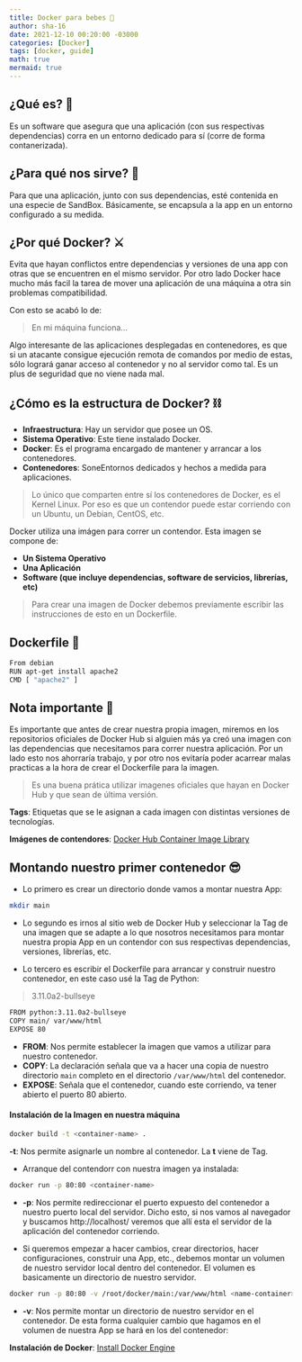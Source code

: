 ```yaml
---
title: Docker para bebes 👻
author: sha-16
date: 2021-12-10 00:20:00 -03000 
categories: [Docker]
tags: [docker, guide]
math: true
mermaid: true
---
```


## ¿Qué es? 🎈

Es un software que asegura que una aplicación (con sus respectivas dependencias) corra en un entorno dedicado para sí (corre de forma contanerizada).



## ¿Para qué nos sirve? 🧨

Para que una aplicación, junto con sus dependencias, esté contenida en una especie de SandBox. Básicamente, se encapsula a la app en un entorno configurado a su medida.  



## ¿Por qué Docker? ⚔

Evita que hayan conflictos entre dependencias y versiones de una app con otras que se encuentren en el mismo servidor. Por otro lado Docker hace mucho más facil la tarea de mover una aplicación de una máquina a otra sin problemas compatibilidad.

Con esto se acabó lo de: 
> En mi máquina funciona...

Algo interesante de las aplicaciones desplegadas en contenedores, es que si un atacante consigue ejecución remota de comandos por medio de estas, sólo logrará ganar acceso al contenedor y no al servidor como tal. Es un plus de seguridad que no viene nada mal.



## ¿Cómo es la estructura de Docker? ⛓

* **Infraestructura**: Hay un servidor que posee un OS. 
* **Sistema Operativo**: Este tiene instalado Docker.
* **Docker**: Es el programa encargado de mantener y arrancar a los contenedores.
* **Contenedores**: SoneEntornos dedicados y hechos a medida para aplicaciones.

> Lo único que comparten entre sí los contenedores de Docker, es el Kernel Linux. Por eso es que un contendor puede estar corriendo con un Ubuntu, un Debian, CentOS, etc.  

Docker utiliza una imágen para correr un contendor. Esta imagen se compone de: 

* **Un Sistema Operativo**
* **Una Aplicación**
* **Software (que incluye dependencias, software de servicios, librerías, etc)**

> Para crear una imagen de Docker debemos previamente escribir las instrucciones de esto en un Dockerfile. 



## Dockerfile 📄

```bash
From debian
RUN apt-get install apache2 
CMD [ "apache2" ]
``` 

## Nota importante 📌

Es importante que antes de crear nuestra propia imagen, miremos en los repositorios oficiales de Docker Hub si alguien más ya creó una imagen con las dependencias que necesitamos para correr nuestra aplicación. 
Por un lado esto nos ahorraría trabajo, y por otro nos evitaría poder acarrear malas practicas a la hora de crear el Dockerfile para la imagen. 

> Es una buena prática utilizar imagenes oficiales que hayan en Docker Hub y que sean de última versión.

**Tags**: Etiquetas que se le asignan a cada imagen con distintas versiones de tecnologías. 

**Imágenes de contendores**: [Docker Hub Container Image Library](https://hub.docker.com/)



## Montando nuestro primer contenedor 😎

* Lo primero es crear un directorio donde vamos a montar nuestra App:

```bash
mkdir main
```

* Lo segundo es irnos al sitio web de Docker Hub y seleccionar la Tag de una imagen que se adapte a lo que nosotros necesitamos para montar nuestra propia App en un contendor con sus respectivas dependencias, versiones, librerías, etc. 

* Lo tercero es escribir el Dockerfile para arrancar y construir nuestro contenedor, en este caso usé la Tag de Python:
> 3.11.0a2-bullseye

```bash
FROM python:3.11.0a2-bullseye
COPY main/ var/www/html
EXPOSE 80
``` 
* **FROM**: Nos permite establecer la imagen que vamos a utilizar para nuestro contenedor.
* **COPY**: La declaración señala que va a hacer una copia de nuestro directorio ```main``` completo en el directorio ```/var/www/html``` del contenedor.
* **EXPOSE**: Señala que el contenedor, cuando este corriendo, va tener abierto el puerto 80 abierto. 

#### Instalación de la Imagen en nuestra máquina

```bash 
docker build -t <container-name> .
```
**-t**: Nos permite asignarle un nombre al contenedor. La **t** viene de Tag.

* Arranque del contendorr con nuestra imagen ya instalada:
```bash
docker run -p 80:80 <container-name>
```

* **-p**: Nos permite redireccionar el puerto expuesto del contenedor a nuestro puerto local del servidor. Dicho esto, si nos vamos al navegador y buscamos http://localhost/ veremos que allí esta el servidor de la aplicación del contenedor corriendo. 

* Si queremos empezar a hacer cambios, crear directorios, hacer configuraciones, construir una App, etc., debemos montar un volumen de nuestro servidor local dentro del contenedor. El volumen es basicamente un directorio de nuestro servidor. 

```bash
docker run -p 80:80 -v /root/docker/main:/var/www/html <name-container>
```

* **-v**: Nos permite montar un directorio de nuestro servidor en el contenedor. De esta forma cualquier cambio que hagamos en el volumen de nuestra App se hará en los del contenedor:

 


**Instalación de Docker**: [Install Docker Engine](https://docs.docker.com/engine/install/) 
